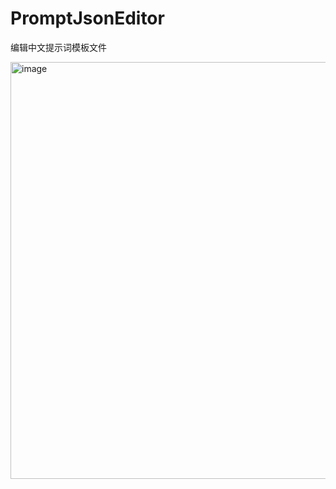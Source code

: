 # PromptJsonEditor
编辑中文提示词模板文件

<img width="897" height="667" alt="image" src="https://github.com/user-attachments/assets/987cf879-9cf4-4f56-9f88-08f6c7703ed7" />
